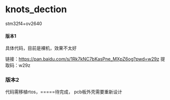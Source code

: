 # knots_dection
stm32f4+ov2640


#### 版本1
具体代码，目前是裸机，效果不太好

链接：https://pan.baidu.com/s/1Rk7kNC7bKasPne_MXpZ6og?pwd=w29z 
提取码：w29z


### 版本2
代码需移植rtos，=====待完成，
pcb板外壳需要重新设计

